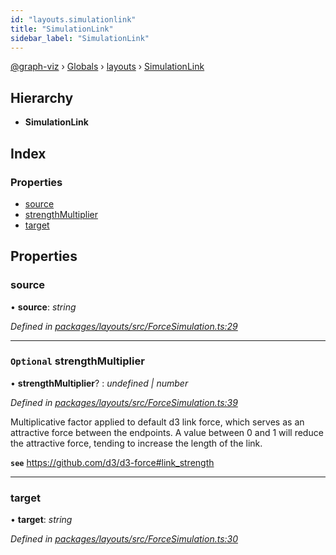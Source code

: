 ```yaml
---
id: "layouts.simulationlink"
title: "SimulationLink"
sidebar_label: "SimulationLink"
---
```


[@graph-viz](../index.md) › [Globals](../globals.md) › [layouts](../modules/layouts.md) › [SimulationLink](layouts.simulationlink.md)

## Hierarchy

* **SimulationLink**

## Index

### Properties

* [source](layouts.simulationlink.md#source)
* [strengthMultiplier](layouts.simulationlink.md#optional-strengthmultiplier)
* [target](layouts.simulationlink.md#target)

## Properties

###  source

• **source**: *string*

*Defined in [packages/layouts/src/ForceSimulation.ts:29](https://github.com/uplevel-technology/graph-viz/blob/a1a88b4/packages/layouts/src/ForceSimulation.ts#L29)*

___

### `Optional` strengthMultiplier

• **strengthMultiplier**? : *undefined | number*

*Defined in [packages/layouts/src/ForceSimulation.ts:39](https://github.com/uplevel-technology/graph-viz/blob/a1a88b4/packages/layouts/src/ForceSimulation.ts#L39)*

Multiplicative factor applied to default d3 link force,
which serves as an attractive force between the endpoints.
A value between 0 and 1 will reduce the attractive force,
tending to increase the length of the link.

**`see`** https://github.com/d3/d3-force#link_strength

___

###  target

• **target**: *string*

*Defined in [packages/layouts/src/ForceSimulation.ts:30](https://github.com/uplevel-technology/graph-viz/blob/a1a88b4/packages/layouts/src/ForceSimulation.ts#L30)*
